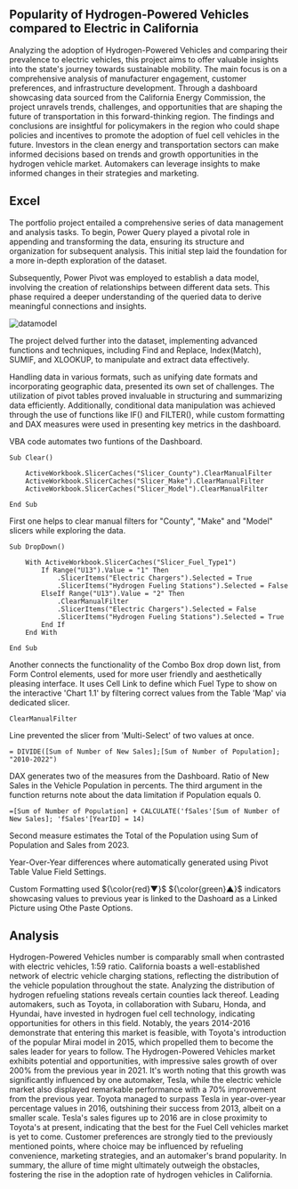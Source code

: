## Popularity of Hydrogen-Powered Vehicles compared to Electric in California

Analyzing the adoption of Hydrogen-Powered Vehicles and comparing their prevalence to electric vehicles, this project aims to offer valuable insights into the state's journey towards sustainable mobility. The main focus is on a comprehensive analysis of manufacturer engagement, customer preferences, and infrastructure development. Through a dashboard showcasing data sourced from the California Energy Commission, the project unravels trends, challenges, and opportunities that are shaping the future of transportation in this forward-thinking region. The findings and conclusions are insightful for policymakers in the region who could shape policies and incentives to promote the adoption of fuel cell vehicles in the future. Investors in the clean energy and transportation sectors can make informed decisions based on trends and growth opportunities in the hydrogen vehicle market. Automakers can leverage insights to make informed changes in their strategies and marketing.

## Excel

The portfolio project entailed a comprehensive series of data management and analysis tasks. To begin, Power Query played a pivotal role in appending and transforming the data, ensuring its structure and organization for subsequent analysis. This initial step laid the foundation for a more in-depth exploration of the dataset.

Subsequently, Power Pivot was employed to establish a data model, involving the creation of relationships between different data sets. This phase required a deeper understanding of the queried data to derive meaningful connections and insights. 

![datamodel](https://github.com/rusinmt/portfolio/assets/143091357/e67143ee-e4df-4e14-ba0f-20c2b831b28d)

The project delved further into the dataset, implementing advanced functions and techniques, including Find and Replace, Index(Match), SUMIF, and XLOOKUP, to manipulate and extract data effectively.

Handling data in various formats, such as unifying date formats and incorporating geographic data, presented its own set of challenges. The utilization of pivot tables proved invaluable in structuring and summarizing data efficiently. Additionally, conditional data manipulation was achieved through the use of functions like IF() and FILTER(), while custom formatting and DAX measures were used in presenting key metrics in the dashboard.

VBA code automates two funtions of the Dashboard.

```vba
Sub Clear()

    ActiveWorkbook.SlicerCaches("Slicer_County").ClearManualFilter
    ActiveWorkbook.SlicerCaches("Slicer_Make").ClearManualFilter
    ActiveWorkbook.SlicerCaches("Slicer_Model").ClearManualFilter

End Sub
```

First one helps to clear manual filters for "County", "Make" and "Model" slicers while exploring the data.

```vba
Sub DropDown()
    
    With ActiveWorkbook.SlicerCaches("Slicer_Fuel_Type1")
        If Range("U13").Value = "1" Then
            .SlicerItems("Electric Chargers").Selected = True
            .SlicerItems("Hydrogen Fueling Stations").Selected = False
        ElseIf Range("U13").Value = "2" Then
            .ClearManualFilter
            .SlicerItems("Electric Chargers").Selected = False
            .SlicerItems("Hydrogen Fueling Stations").Selected = True
        End If
    End With
    
End Sub
```
Another connects the functionality of the Combo Box drop down list, from Form Control elements, used for more user friendly and aesthetically pleasing interface. It uses Cell Link to define which Fuel Type to show on the interactive 'Chart 1.1' by filtering correct values from the Table 'Map' via dedicated slicer.
```vba
ClearManualFilter
```
Line prevented the slicer from 'Multi-Select' of two values at once.

```dax
= DIVIDE([Sum of Number of New Sales];[Sum of Number of Population]; "2010-2022")
```
DAX generates two of the measures from the Dashboard. Ratio of New Sales in the Vehicle Population in percents. The third argument in the function returns note about the data limitation if Population equals 0.
```dax
=[Sum of Number of Population] + CALCULATE('fSales'[Sum of Number of New Sales]; 'fSales'[YearID] = 14)
```
Second measure estimates the Total of the Population using Sum of Population and Sales from 2023.

Year-Over-Year differences where automatically generated using Pivot Table Value Field Settings. 

Custom Formatting used ${\color{red}▼}$ ${\color{green}▲}$ indicators showcasing values to previous year is linked to the Dashoard as a Linked Picture using Othe Paste Options.

## Analysis

Hydrogen-Powered Vehicles number is comparably small when contrasted with electric vehicles, 1:59 ratio. California boasts a well-established network of electric vehicle charging stations, reflecting the distribution of the vehicle population throughout the state. Analyzing the distribution of hydrogen refueling stations reveals certain counties lack thereof. 
Leading automakers, such as Toyota, in collaboration with Subaru, Honda, and Hyundai, have invested in hydrogen fuel cell technology, indicating opportunities for others in this field. Notably, the years 2014-2016 demonstrate that entering this market is feasible, with Toyota's introduction of the popular Mirai model in 2015, which propelled them to become the sales leader for years to follow. The Hydrogen-Powered Vehicles market exhibits potential and opportunities, with impressive sales growth of over 200% from the previous year in 2021. It's worth noting that this growth was significantly influenced by one automaker, Tesla, while the electric vehicle market also displayed remarkable performance with a 70% improvement from the previous year. Toyota managed to surpass Tesla in year-over-year percentage values in 2016, outshining their success from 2013, albeit on a smaller scale. Tesla's sales figures up to 2016 are in close proximity to Toyota's at present, indicating that the best for the Fuel Cell vehicles market is yet to come. 
Customer preferences are strongly tied to the previously mentioned points, where choice may be influenced by refueling convenience, marketing strategies, and an automaker's brand popularity. In summary, the allure of time might ultimately outweigh the obstacles, fostering the rise in the adoption rate of hydrogen vehicles in California.

